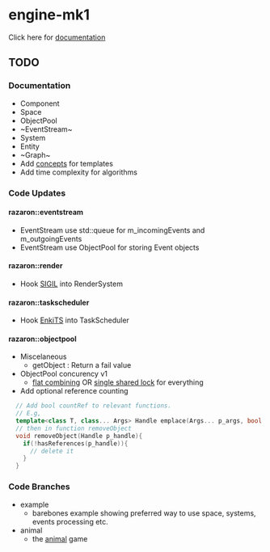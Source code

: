 # engine-mk1
Click here for [documentation](https://razaron.github.io/engine-mk1/ "Documentation")
## TODO
### Documentation
- Component
- Space
- ObjectPool
- ~EventStream~
- System
- Entity
- ~Graph~
- Add [concepts](http://en.cppreference.com/w/cpp/concept "cppreference") for templates
- Add time complexity for algorithms

### Code Updates
#### razaron::eventstream
- EventStream use std::queue for m_incomingEvents and m_outgoingEvents
- EventStream use ObjectPool for storing Event objects

#### razaron::render
- Hook [SIGIL](http://www.libsigil.com/) into RenderSystem

#### razaron::taskscheduler
- Hook [EnkiTS](https://github.com/dougbinks/enkiTS/tree/C++11) into TaskScheduler

#### razaron::objectpool
- Miscelaneous
    - getObject : Return a fail value
- ObjectPool concurency v1
    - [flat combining](http://people.csail.mit.edu/shanir/publications/Flat%20Combining%20SPAA%2010.pdf "pdf") OR [single shared lock](http://en.cppreference.com/w/cpp/thread/lock_guard "cppreference") for everything
- Add optional reference counting
```C++
  // Add bool countRef to relevant functions.
  // E.g,
  template<class T, class... Args> Handle emplace(Args... p_args, bool countRef);
  // then in function removeObject
  void removeObject(Handle p_handle){
    if(!hasReferences(p_handle)){
      // delete it
    }
  }
```

### Code Branches
- example
    - barebones example showing preferred way to use space, systems, events processing etc.
- animal
    - the [animal](https://trello.com/b/tYrgDzDo/animal-v1 "Trello") game
